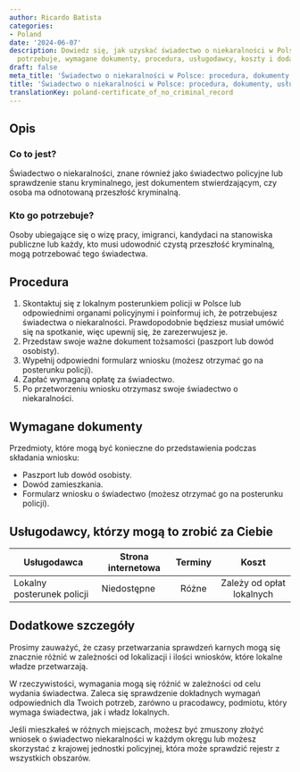 ```yaml
---
author: Ricardo Batista
categories:
- Poland
date: '2024-06-07'
description: Dowiedz się, jak uzyskać świadectwo o niekaralności w Polsce. Kto go
  potrzebuje, wymagane dokumenty, procedura, usługodawcy, koszty i dodatkowe informacje.
draft: false
meta_title: 'Świadectwo o niekaralności w Polsce: procedura, dokumenty, usługodawcy'
title: 'Świadectwo o niekaralności w Polsce: procedura, dokumenty, usługodawcy'
translationKey: poland-certificate_of_no_criminal_record
---
```



## Opis
### Co to jest?
Świadectwo o niekaralności, znane również jako świadectwo policyjne lub sprawdzenie stanu kryminalnego, jest dokumentem stwierdzającym, czy osoba ma odnotowaną przeszłość kryminalną.

### Kto go potrzebuje?
Osoby ubiegające się o wizę pracy, imigranci, kandydaci na stanowiska publiczne lub każdy, kto musi udowodnić czystą przeszłość kryminalną, mogą potrzebować tego świadectwa.

## Procedura
1. Skontaktuj się z lokalnym posterunkiem policji w Polsce lub odpowiednimi organami policyjnymi i poinformuj ich, że potrzebujesz świadectwa o niekaralności. Prawdopodobnie będziesz musiał umówić się na spotkanie, więc upewnij się, że zarezerwujesz je.
2. Przedstaw swoje ważne dokument tożsamości (paszport lub dowód osobisty).
3. Wypełnij odpowiedni formularz wniosku (możesz otrzymać go na posterunku policji).
4. Zapłać wymaganą opłatę za świadectwo.
5. Po przetworzeniu wniosku otrzymasz swoje świadectwo o niekaralności.

## Wymagane dokumenty
Przedmioty, które mogą być konieczne do przedstawienia podczas składania wniosku:

- Paszport lub dowód osobisty.
- Dowód zamieszkania.
- Formularz wniosku o świadectwo (możesz otrzymać go na posterunku policji).

## Usługodawcy, którzy mogą to zrobić za Ciebie

| Usługodawca     |     Strona internetowa     |     Terminy    |       Koszt      |
| --------------- | --------------- |  :-------------: | :-------------: |
|Lokalny posterunek policji| Niedostępne |Różne|Zależy od opłat lokalnych|

## Dodatkowe szczegóły
Prosimy zauważyć, że czasy przetwarzania sprawdzeń karnych mogą się znacznie różnić w zależności od lokalizacji i ilości wniosków, które lokalne władze przetwarzają.

W rzeczywistości, wymagania mogą się różnić w zależności od celu wydania świadectwa. Zaleca się sprawdzenie dokładnych wymagań odpowiednich dla Twoich potrzeb, zarówno u pracodawcy, podmiotu, który wymaga świadectwa, jak i władz lokalnych.

Jeśli mieszkałeś w różnych miejscach, możesz być zmuszony złożyć wniosek o świadectwo niekaralności w każdym okręgu lub możesz skorzystać z krajowej jednostki policyjnej, która może sprawdzić rejestr z wszystkich obszarów.